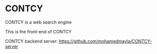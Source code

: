 # CONTCY

CONTCY is a web search engine

This is the front-end of CONTCY

CONTCY backend server: https://github.com/mohamedmayla/CONTCY-server
